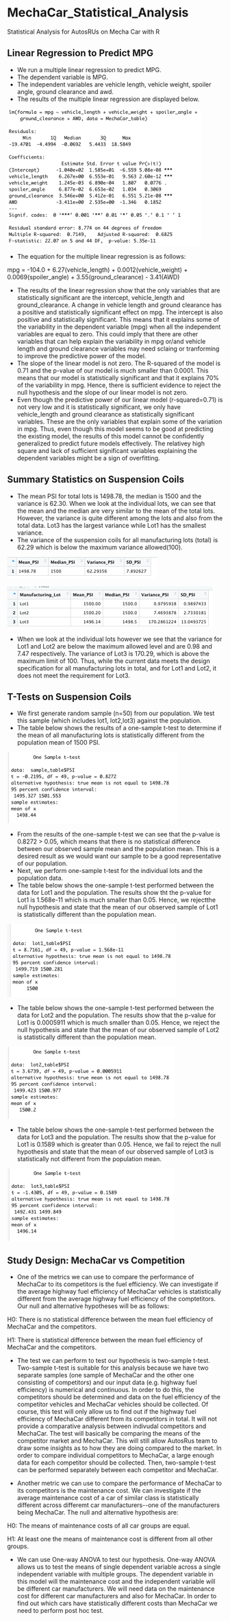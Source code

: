 # MechaCar_Statistical_Analysis
Statistical Analysis for AutosRUs on Mecha Car with R
## Linear Regression to Predict MPG

* We run a multiple linear regression to predict MPG.
* The dependent variable is MPG.
* The independent variables are vehicle length, vehicle weight, spoiler angle, ground clearance and awd.
* The results of the multiple linear regression are displayed below.

![Linear Regression to Predict MPG](Resources/Deliverable1.png)

* The equation for the multiple linear regression is as follows:

mpg = -104.0 + 6.27(vehicle_length) + 0.0012(vehicle_weight) + 0.0069(spoiler_angle) + 3.55(ground_clearance) - 3.41(AWD)

* The results of the linear regression show that the only variables that are statistically significant are the intercept, vehicle_length and ground_clearance. A change in vehicle length and ground clearance has a positive and statistically significant effect on mpg. The intercept is also positive and statistically significant. This means that it explains some of the variability in the dependent variable (mpg) when all the independent variables are equal to zero. This could imply that there are other variables that can help explain the variability in mpg or/and vehicle length and ground clearance variables may need sclaing or tranforming to improve the predictive power of the model.
* The slope of the linear model is not zero. The R-squared of the model is 0.71 and the p-value of our model is much smaller than 0.0001. This means that our model is statistically significant and that it explains 70% of the variability in mpg. Hence, there is sufficient evidence to reject the null hypothesis and the slope of our linear model is not zero.
* Even though the predictive power of our linear model (r-squared=0.71) is not very low and it is statistically significant, we only have vehicle_length and ground clearance as statistically significant variables. These are the only variables that explain some of the variation in mpg. Thus, even though this model seems to be good at predicting the existing model, the results of this model cannot be confidently generalized to predict future models effectively. The relativey high square and lack of sufficient significant variables explaining the dependent variables might be a sign of overfitting.

## Summary Statistics on Suspension Coils

* The mean PSI for total lots is 1498.78, the median is 1500 and the variance is 62.30. When we look at the individual lots, we can see that the mean and the median are very similar to the mean of the total lots. However, the variance is quite different among the lots and also from the total data. Lot3 has the largest variance while Lot1 has the smallest variance.
* The variance of the suspension coils for all manufacturing lots (total) is 62.29 which is below the maximum variance allowed(100).


![Total Summary](Resources/total_summary.png)



![Lot Summary](Resources/lot_summary.png)

* When we look at the individual lots however we see that the variance for Lot1 and Lot2 are below the maximum allowed level and are 0.98 and 7.47 respectively. The variance of Lot3 is 170.29, which is above the maximum limit of 100. Thus, while the current data meets the design specification for all manufacturing lots in total, and for Lot1 and Lot2, it does not meet the requirement for Lot3.

## T-Tests on Suspension Coils

* We first generate random sample (n=50) from our population. We test this sample (which includes lot1, lot2,lot3) against the population. 
* The table below shows the results of a one-sample t-test to determine if the mean of all manufacturing lots is statistically different from the population mean of 1500 PSI.
 
 ![Sample Table](Resources/sample_table.png)
 
 * From the results of the one-sample t-test we can see that the p-value is 0.8272 > 0.05, which means that there is no statistical difference between our observed sample mean and the population mean. This is a desired result as we would want our sample to be a good representative of our population.
 * Next, we perform one-sample t-test for the individual lots and the population data.
 * The table below shows the one-sample t-test performed between the data for Lot1 and the population. The results show tht the p-value for Lot1 is 1.568e-11 which is much smaller than 0.05. Hence, we rejectthe null hypothesis and state that the mean of our observed sample of Lot1 is statistically different than the population mean.

 ![Lot1 Table](Resources/lot1.png)

 * The table below shows the one-sample t-test performed between the data for Lot2 and the population. The results show that the p-value for Lot1 is 0.0005911 which is much smaller than 0.05. Hence, we reject the null hypothesis and state that the mean of our observed sample of Lot2 is statistically different than the population mean.

 ![Lot2 Table](Resources/lot2.png)

* The table below shows the one-sample t-test performed between the data for Lot3 and the population. The results show that the p-value for Lot1 is 0.1589 which is greater than 0.05. Hence, we fail to reject the null hypothesis and state that the mean of our observed sample of Lot3 is statistically not different from the population mean.

 ![Lot3 Table](Resources/lot3.png)

 ## Study Design: MechaCar vs Competition

 * One of the metrics we can use to compare the performance of MechaCar to its competitors is the fuel efficiency. We can investigate if the average highway fuel efficiency of MechaCar vehicles is statistically different from the average highway fuel efficiency of the comptetitors. Our null and alternative hypotheses will be as follows:
 
 H0: There is no statistical difference between the mean fuel efficiency of MechaCar and the competitors. 
 
 H1: There is statistical difference between the mean fuel efficiency of MechaCar and the competitors. 
 
 * The test we can perform to test our hypothesis is two-sample t-test. Two-sample t-test is suitable for this analysis because we have two separate samples (one sample of MechaCar and the other one consisting of competitors) and our input data (e.g. highway fuel efficiency) is numerical and continuous. In order to do this, the competitors should be determined and data on the fuel efficiency of the competitor vehicles and MechaCar vehicles should be collected. Of course, this test will only allow us to find out if the highway fuel efficiency of MechaCar different from its competitors in total. It will not provide a comparative analysis between indivudal competitors and MechaCar. The test will basically be comparing the means of the competitor market and MechaCar. This will still allow AutosRus team to draw some insights as to how they are doing compared to the market. In order to compare individual competitors to MechaCar, a large enough data for each competitor should be collected. Then, two-sample t-test can be performed separately between each competitor and MechaCar.
 
 * Another metric we can use to compare the performance of MechaCar to its competitors is the maintenance cost. We can investigate if the average maintenance cost of a car of similar class is statistically different across differemt car manufacturers--one of the manufacturers being MechaCar. The null and alternative hypothesis are:

 H0: The means of maintenance costs of all car groups are  equal.

 H1: At least one the means of maintenance cost is different from all other groups.

 * We can use One-way ANOVA to test our hypothesis. One-way ANOVA allows us to test the means of single dependent variable across a single independent variable with multiple groups. The dependent variable in this model will the maintenance cost and the independent variable will be different car manufacturers. We will need data on the maintenance cost for different car manufacturers and also for MechaCar. In order to find out which cars have statistically different costs than MechaCar we need to perform post hoc test.
 